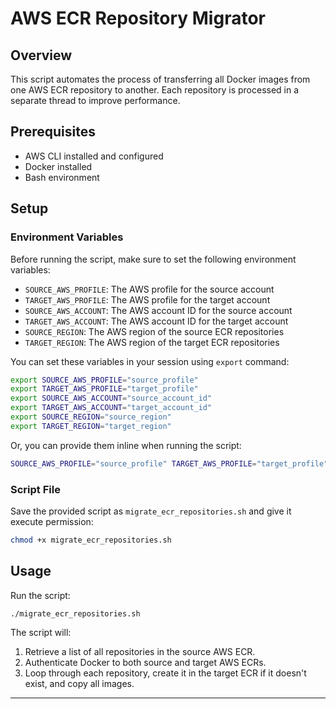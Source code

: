 # AWS ECR Repository Migrator

## Overview

This script automates the process of transferring all Docker images from one AWS ECR repository to another. Each repository is processed in a separate thread to improve performance.

## Prerequisites

- AWS CLI installed and configured
- Docker installed
- Bash environment

## Setup

### Environment Variables

Before running the script, make sure to set the following environment variables:

- `SOURCE_AWS_PROFILE`: The AWS profile for the source account
- `TARGET_AWS_PROFILE`: The AWS profile for the target account
- `SOURCE_AWS_ACCOUNT`: The AWS account ID for the source account
- `TARGET_AWS_ACCOUNT`: The AWS account ID for the target account
- `SOURCE_REGION`: The AWS region of the source ECR repositories
- `TARGET_REGION`: The AWS region of the target ECR repositories

You can set these variables in your session using `export` command:

```bash
export SOURCE_AWS_PROFILE="source_profile"
export TARGET_AWS_PROFILE="target_profile"
export SOURCE_AWS_ACCOUNT="source_account_id"
export TARGET_AWS_ACCOUNT="target_account_id"
export SOURCE_REGION="source_region"
export TARGET_REGION="target_region"
```

Or, you can provide them inline when running the script:

```bash
SOURCE_AWS_PROFILE="source_profile" TARGET_AWS_PROFILE="target_profile" SOURCE_AWS_ACCOUNT="source_account_id" TARGET_AWS_ACCOUNT="target_account_id" SOURCE_REGION="source_region" TARGET_REGION="target_region" ./migrate_ecr_repositories.sh
```

### Script File

Save the provided script as `migrate_ecr_repositories.sh` and give it execute permission:

```bash
chmod +x migrate_ecr_repositories.sh
```

## Usage

Run the script:

```bash
./migrate_ecr_repositories.sh
```

The script will:

1. Retrieve a list of all repositories in the source AWS ECR.
2. Authenticate Docker to both source and target AWS ECRs.
3. Loop through each repository, create it in the target ECR if it doesn't exist, and copy all images.

---